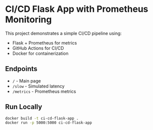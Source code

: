# CI/CD Flask App with Prometheus Monitoring

This project demonstrates a simple CI/CD pipeline using:
- Flask + Prometheus for metrics
- GitHub Actions for CI/CD
- Docker for containerization

## Endpoints
- `/` - Main page
- `/slow` - Simulated latency
- `/metrics` - Prometheus metrics

## Run Locally
```bash
docker build -t ci-cd-flask-app .
docker run -p 5000:5000 ci-cd-flask-app
